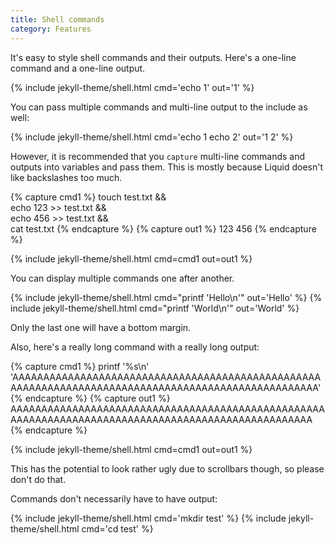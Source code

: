 ```yaml
---
title: Shell commands
category: Features
---
```

It's easy to style shell commands and their outputs.
Here's a one-line command and a one-line output.

{% include jekyll-theme/shell.html cmd='echo 1' out='1' %}

You can pass multiple commands and multi-line output to the include as well:

{% include jekyll-theme/shell.html cmd='echo 1
echo 2' out='1
2' %}

However, it is recommended that you `capture` multi-line commands and outputs
into variables and pass them.
This is mostly because Liquid doesn't like backslashes too much.

{% capture cmd1 %}
touch test.txt && \
    echo 123 >> test.txt && \
    echo 456 >> test.txt && \
    cat test.txt
{% endcapture %}
{% capture out1 %}
123
456
{% endcapture %}

{% include jekyll-theme/shell.html cmd=cmd1 out=out1 %}

You can display multiple commands one after another.

{% include jekyll-theme/shell.html cmd="printf 'Hello\n'" out='Hello' %}
{% include jekyll-theme/shell.html cmd="printf 'World\n'" out='World' %}

Only the last one will have a bottom margin.

Also, here's a really long command with a really long output:

{% capture cmd1 %}
printf '%s\n' 'AAAAAAAAAAAAAAAAAAAAAAAAAAAAAAAAAAAAAAAAAAAAAAAAAAAAAAAAAAAAAAAAAAAAAAAAAAAAAAAAAAAAAAAAAAAAAAAAAAAA'
{% endcapture %}
{% capture out1 %}
AAAAAAAAAAAAAAAAAAAAAAAAAAAAAAAAAAAAAAAAAAAAAAAAAAAAAAAAAAAAAAAAAAAAAAAAAAAAAAAAAAAAAAAAAAAAAAAAAAAA
{% endcapture %}

{% include jekyll-theme/shell.html cmd=cmd1 out=out1 %}

This has the potential to look rather ugly due to scrollbars though, so please
don't do that.

Commands don't necessarily have to have output:

{% include jekyll-theme/shell.html cmd='mkdir test' %}
{% include jekyll-theme/shell.html cmd='cd test' %}
